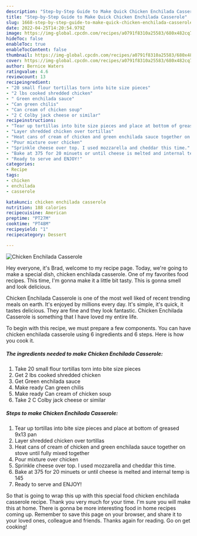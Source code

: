 ```yaml
---
description: "Step-by-Step Guide to Make Quick Chicken Enchilada Casserole"
title: "Step-by-Step Guide to Make Quick Chicken Enchilada Casserole"
slug: 1668-step-by-step-guide-to-make-quick-chicken-enchilada-casserole
date: 2022-04-25T14:20:54.979Z
image: https://img-global.cpcdn.com/recipes/a0791f8310a25583/680x482cq70/chicken-enchilada-casserole-recipe-main-photo.jpg
hideToc: false
enableToc: true
enableTocContent: false
thumbnail: https://img-global.cpcdn.com/recipes/a0791f8310a25583/680x482cq70/chicken-enchilada-casserole-recipe-main-photo.jpg
cover: https://img-global.cpcdn.com/recipes/a0791f8310a25583/680x482cq70/chicken-enchilada-casserole-recipe-main-photo.jpg
author: Bernice Waters
ratingvalue: 4.6
reviewcount: 13
recipeingredient:
- "20 small flour tortillas torn into bite size pieces"
- "2 lbs cooked shredded chicken"
- " Green enchilada sauce"
- "Can green chilis"
- "Can cream of chicken soup"
- "2 C Colby jack cheese or similar"
recipeinstructions:
- "Tear up tortillas into bite size pieces and place at bottom of greased 9x13 pan"
- "Layer shredded chicken over tortillas"
- "Heat cans of cream of chicken and green enchilada sauce together on stove until fully mixed together"
- "Pour mixture over chicken"
- "Sprinkle cheese over top. I used mozzarella and cheddar this time."
- "Bake at 375 for 20 minuets or until cheese is melted and internal temp is 145"
- "Ready to serve and ENJOY!"
categories:
- Recipe
tags:
- chicken
- enchilada
- casserole

katakunci: chicken enchilada casserole 
nutrition: 188 calories
recipecuisine: American
preptime: "PT27M"
cooktime: "PT48M"
recipeyield: "1"
recipecategory: Dessert

---
```



![Chicken Enchilada Casserole](https://img-global.cpcdn.com/recipes/a0791f8310a25583/680x482cq70/chicken-enchilada-casserole-recipe-main-photo.jpg)

Hey everyone, it's Brad, welcome to my recipe page. Today, we're going to make a special dish, chicken enchilada casserole. One of my favorites food recipes. This time, I'm gonna make it a little bit tasty. This is gonna smell and look delicious.



Chicken Enchilada Casserole is one of the most well liked of recent trending meals on earth. It's enjoyed by millions every day. It's simple, it's quick, it tastes delicious. They are fine and they look fantastic. Chicken Enchilada Casserole is something that I have loved my entire life.


To begin with this recipe, we must prepare a few components. You can have chicken enchilada casserole using 6 ingredients and 6 steps. Here is how you cook it.

<!--inarticleads1-->

##### The ingredients needed to make Chicken Enchilada Casserole:

1. Take 20 small flour tortillas torn into bite size pieces
1. Get 2 lbs cooked shredded chicken
1. Get  Green enchilada sauce
1. Make ready Can green chilis
1. Make ready Can cream of chicken soup
1. Take 2 C Colby jack cheese or similar




<!--inarticleads2-->

##### Steps to make Chicken Enchilada Casserole:

1. Tear up tortillas into bite size pieces and place at bottom of greased 9x13 pan
1. Layer shredded chicken over tortillas
1. Heat cans of cream of chicken and green enchilada sauce together on stove until fully mixed together
1. Pour mixture over chicken
1. Sprinkle cheese over top. I used mozzarella and cheddar this time.
1. Bake at 375 for 20 minuets or until cheese is melted and internal temp is 145
1. Ready to serve and ENJOY!



So that is going to wrap this up with this special food chicken enchilada casserole recipe. Thank you very much for your time. I'm sure you will make this at home. There is gonna be more interesting food in home recipes coming up. Remember to save this page on your browser, and share it to your loved ones, colleague and friends. Thanks again for reading. Go on get cooking!

